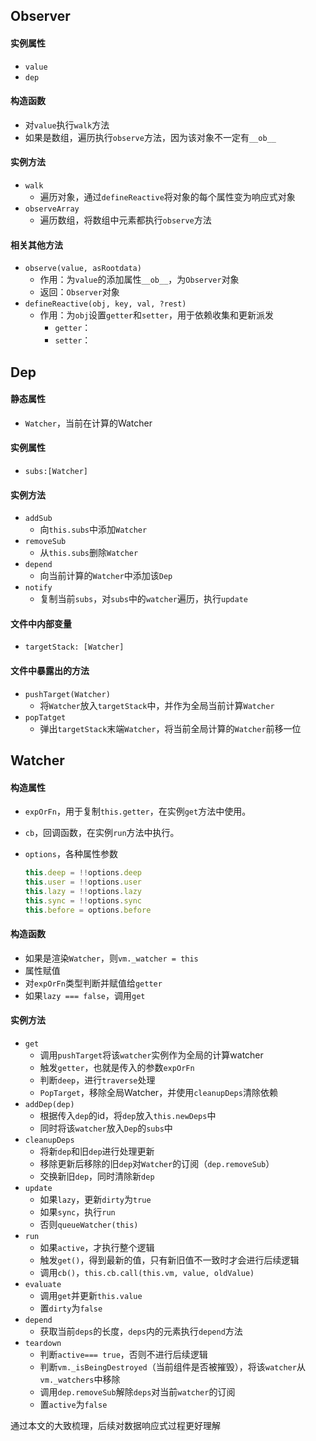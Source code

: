## Observer

#### 实例属性

- `value`
- `dep`

#### 构造函数

- 对`value`执行`walk`方法
- 如果是数组，遍历执行`observe`方法，因为该对象不一定有`__ob__`

#### 实例方法

- `walk`
  - 遍历对象，通过`defineReactive`将对象的每个属性变为响应式对象
- `observeArray`
  - 遍历数组，将数组中元素都执行`observe`方法

#### 相关其他方法

- `observe(value, asRootdata)`
  - 作用：为`value`的添加属性`__ob__`，为`Observer`对象
  - 返回：`Observer`对象
- `defineReactive(obj, key, val, ?rest)`
  - 作用：为`obj`设置`getter`和`setter`，用于依赖收集和更新派发
    - `getter`：
    - `setter`：



## Dep

#### 静态属性

- `Watcher`，当前在计算的Watcher

#### 实例属性

- `subs:[Watcher]`

#### 实例方法

- `addSub`
  - 向`this.subs`中添加`Watcher`
- `removeSub`
  - 从`this.subs`删除`Watcher`
- `depend`
  - 向当前计算的`Watcher`中添加该`Dep`
- `notify`
  - 复制当前`subs`，对`subs`中的`watcher`遍历，执行`update`

#### 文件中内部变量

- `targetStack: [Watcher]`

#### 文件中暴露出的方法

- `pushTarget(Watcher)`
  - 将`Watcher`放入`targetStack`中，并作为全局当前计算`Watcher`
- `popTatget`
  - 弹出`targetStack`末端`Watcher`，将当前全局计算的`Watcher`前移一位



## Watcher

#### 构造属性

- `expOrFn`，用于复制`this.getter`，在实例`get`方法中使用。

- `cb`，回调函数，在实例`run`方法中执行。

- `options`，各种属性参数

  ```javascript
  this.deep = !!options.deep
  this.user = !!options.user
  this.lazy = !!options.lazy
  this.sync = !!options.sync
  this.before = options.before
  ```

#### 构造函数

- 如果是渲染`Watcher`，则`vm._watcher = this`
- 属性赋值
- 对`expOrFn`类型判断并赋值给`getter`
- 如果`lazy === false`，调用`get`



#### 实例方法

- `get`
  - 调用`pushTarget`将该`watcher`实例作为全局的计算watcher
  - 触发`getter`，也就是传入的参数`expOrFn`
  - 判断`deep`，进行`traverse`处理
  - `PopTarget`，移除全局Watcher，并使用`cleanupDeps`清除依赖
- `addDep(dep)`
  - 根据传入`dep`的id，将`dep`放入`this.newDeps`中
  - 同时将该`watcher`放入`Dep`的`subs`中
- `cleanupDeps`
  - 将新`dep`和旧`dep`进行处理更新
  - 移除更新后移除的旧`dep`对`Watcher`的订阅（`dep.removeSub`）
  - 交换新旧`dep`，同时清除新`dep`
- `update`
  - 如果`lazy`，更新`dirty`为`true`
  - 如果`sync`，执行`run`
  - 否则`queueWatcher(this)`
- `run`
  - 如果`active`，才执行整个逻辑
  - 触发`get()`，得到最新的值，只有新旧值不一致时才会进行后续逻辑
  - 调用`cb()`，`this.cb.call(this.vm, value, oldValue)`
- `evaluate`
  - 调用`get`并更新`this.value`
  - 置`dirty`为`false`
- `depend`
  - 获取当前`deps`的长度，`deps`内的元素执行`depend`方法
- `teardown`
  - 判断`active=== true`，否则不进行后续逻辑
  - 判断`vm._isBeingDestroyed`（当前组件是否被摧毁），将该`watcher`从`vm._watchers`中移除
  - 调用`dep.removeSub`解除`deps`对当前`watcher`的订阅
  - 置`active`为`false`

通过本文的大致梳理，后续对数据响应式过程更好理解